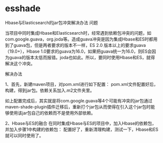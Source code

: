 # esshade
Hbase与Elasticsearch的jar包冲突解决办法
问题

当项目中同时集成Hbase和Elasticsearch时，经常遇到依赖包冲突的问题，如com.google.guava，org.joda等。造成guava冲突是因为集成Hbase和ES时都用到了guava包，但是两者要求的版本不一样，ES 2.0 版本以上的要求guava（19.0+），Hbase 1.0要求的guava为16.0，如果把guava统一为16.0，则ES会因为guava的版本太低而报错。joda也如此。所以，要同时使用Hbase和ES，就得解决这个冲突。

解决办法

1、首先，新建maven项目，对pom.xml进行如下配置：
pom.xml文件配置好后，构建，得到jar包。依赖关系加入.m2文件夹里。

如上配置完成后，其实就是将com.google.guava等4个可能有冲突的jar包通过maven-shade-plugin插件迁移后，重新打个jar包从而使得在引入这个jar包时能够使用该jar包自己的依赖而不是使用外部依赖。

2、Hbase与ES的融合
在同时集成Hbase与ES的项目中，加入Hbase的依赖包，并加入步骤1中构建的依赖包：
配置好了，重新清理构建，测试一下，Hbase和ES就可以同时使用了。
